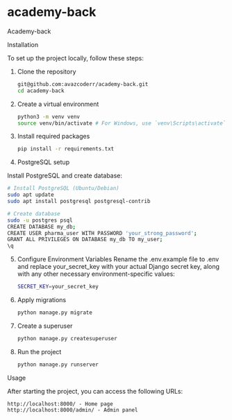 # academy-back
Academy-back

Installation

To set up the project locally, follow these steps:

1. Clone the repository

    ```bash
    git@github.com:avazcoderr/academy-back.git
    cd academy-back
    ```

2. Create a virtual environment

    ```bash
    python3 -m venv venv
    source venv/bin/activate # For Windows, use `venv\Scripts\activate`
    ```

3. Install required packages

    ```bash
    pip install -r requirements.txt
    ```   

4. PostgreSQL setup

Install PostgreSQL and create database:

```bash
# Install PostgreSQL (Ubuntu/Debian)
sudo apt update
sudo apt install postgresql postgresql-contrib

# Create database
sudo -u postgres psql
CREATE DATABASE my_db;
CREATE USER pharma_user WITH PASSWORD 'your_strong_password';
GRANT ALL PRIVILEGES ON DATABASE my_db TO my_user;
\q
```

5. Configure Environment Variables
Rename the .env.example file to .env and replace your_secret_key with your actual Django secret key, along with any other necessary environment-specific values:

    ```bash
    SECRET_KEY=your_secret_key
    ```

6. Apply migrations

    ```bash
    python manage.py migrate
    ```

7. Create a superuser

    ```bash
    python manage.py createsuperuser
    ```

8. Run the project

    ```bash
    python manage.py runserver
    ```
   
Usage

After starting the project, you can access the following URLs:

    http://localhost:8000/ - Home page
    http://localhost:8000/admin/ - Admin panel

